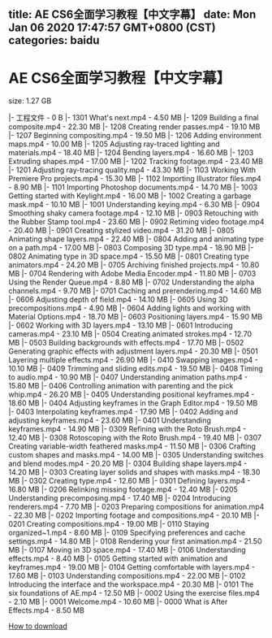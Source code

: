 
title: AE CS6全面学习教程【中文字幕】
date: Mon Jan 06 2020 17:47:57 GMT+0800 (CST)    
categories: baidu
---

# AE CS6全面学习教程【中文字幕】
size: 1.27 GB
 
 
|- 工程文件 - 0 B
|- 1301  What's next.mp4 - 4.50 MB
|- 1209  Building a final composite.mp4 - 22.30 MB
|- 1208  Creating render passes.mp4 - 19.10 MB
|- 1207  Beginning compositing.mp4 - 19.50 MB
|- 1206  Adding environment maps.mp4 - 10.00 MB
|- 1205  Adjusting ray-traced lighting and materials.mp4 - 18.40 MB
|- 1204  Bending layers.mp4 - 16.60 MB
|- 1203  Extruding shapes.mp4 - 17.00 MB
|- 1202  Tracking footage.mp4 - 23.40 MB
|- 1201  Adjusting ray-tracing quality.mp4 - 43.30 MB
|- 1103  Working With Premiere Pro projects.mp4 - 15.30 MB
|- 1102  Importing Illustrator files.mp4 - 8.90 MB
|- 1101  Importing Photoshop documents.mp4 - 14.70 MB
|- 1003  Getting started with Keylight.mp4 - 16.00 MB
|- 1002  Creating a garbage mask.mp4 - 10.10 MB
|- 1001  Understanding keying.mp4 - 6.30 MB
|- 0904  Smoothing shaky camera footage.mp4 - 12.10 MB
|- 0903  Retouching with the Rubber Stamp tool.mp4 - 23.60 MB
|- 0902  Retiming video footage.mp4 - 20.40 MB
|- 0901  Creating stylized video.mp4 - 31.20 MB
|- 0805  Animating shape layers.mp4 - 22.40 MB
|- 0804  Adding and animating type on a path.mp4 - 17.00 MB
|- 0803  Composing 3D type.mp4 - 18.90 MB
|- 0802  Animating type in 3D space.mp4 - 15.50 MB
|- 0801  Creating type animators.mp4 - 24.20 MB
|- 0705  Archiving finished projects.mp4 - 10.80 MB
|- 0704  Rendering with Adobe Media Encoder.mp4 - 11.80 MB
|- 0703  Using the Render Queue.mp4 - 8.80 MB
|- 0702  Understanding the alpha channels.mp4 - 9.70 MB
|- 0701  Caching and prerendering.mp4 - 14.60 MB
|- 0606  Adjusting depth of field.mp4 - 14.10 MB
|- 0605  Using 3D precompositions.mp4 - 4.90 MB
|- 0604  Adding lights and working with Material Options.mp4 - 18.70 MB
|- 0603  Positioning layers.mp4 - 15.90 MB
|- 0602  Working with 3D layers.mp4 - 13.10 MB
|- 0601  Introducing cameras.mp4 - 23.10 MB
|- 0504  Creating animated strokes.mp4 - 12.70 MB
|- 0503  Building backgrounds with effects.mp4 - 17.70 MB
|- 0502  Generating graphic effects with adjustment layers.mp4 - 20.30 MB
|- 0501  Layering multiple effects.mp4 - 26.90 MB
|- 0410  Swapping images.mp4 - 10.10 MB
|- 0409  Trimming and sliding edits.mp4 - 19.50 MB
|- 0408  Timing to audio.mp4 - 10.90 MB
|- 0407  Understanding animation paths.mp4 - 15.80 MB
|- 0406  Controlling animation with parenting and the pick whip.mp4 - 26.20 MB
|- 0405  Understanding positional keyframes.mp4 - 18.60 MB
|- 0404  Adjusting keyframes in the Graph Editor.mp4 - 19.50 MB
|- 0403  Interpolating keyframes.mp4 - 17.90 MB
|- 0402  Adding and adjusting keyframes.mp4 - 23.60 MB
|- 0401  Understanding keyframes.mp4 - 14.90 MB
|- 0309  Refining with the Roto Brush.mp4 - 12.40 MB
|- 0308  Rotoscoping with the Roto Brush.mp4 - 19.40 MB
|- 0307  Creating variable-width feathered masks.mp4 - 11.50 MB
|- 0306  Crafting custom shapes and masks.mp4 - 14.00 MB
|- 0305  Understanding switches and blend modes.mp4 - 20.20 MB
|- 0304  Building shape layers.mp4 - 14.20 MB
|- 0303  Creating layer solids and shapes with masks.mp4 - 18.30 MB
|- 0302  Creating type.mp4 - 12.60 MB
|- 0301  Defining layers.mp4 - 16.80 MB
|- 0206  Relinking missing footage.mp4 - 12.40 MB
|- 0205  Understanding precomposing.mp4 - 17.40 MB
|- 0204  Introducing renderers.mp4 - 7.70 MB
|- 0203  Preparing compositions for animation.mp4 - 22.30 MB
|- 0202  Importing footage and compositions.mp4 - 20.10 MB
|- 0201  Creating compositions.mp4 - 19.00 MB
|- 0110  Staying organized~1.mp4 - 8.60 MB
|- 0109  Specifying preferences and cache settings.mp4 - 14.80 MB
|- 0108  Rendering your first animation.mp4 - 21.50 MB
|- 0107  Moving in 3D space.mp4 - 17.40 MB
|- 0106  Understanding effects.mp4 - 8.40 MB
|- 0105  Getting started with animation and keyframes.mp4 - 19.00 MB
|- 0104  Getting comfortable with layers.mp4 - 17.60 MB
|- 0103  Understanding compositions.mp4 - 22.00 MB
|- 0102  Introducing the interface and the workspace.mp4 - 20.30 MB
|- 0101  The six foundations of AE.mp4 - 12.50 MB
|- 0002  Using the exercise files.mp4 - 2.10 MB
|- 0001  Welcome.mp4 - 10.60 MB
|- 0000  What is After Effects.mp4 - 8.50 MB

[How to download](https://bpcam.bemobtrk.com/go/2ceec3aa-1ca2-46d6-b9ff-aaa5c184517c?jno=4890)